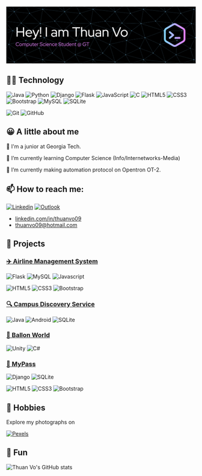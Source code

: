 ![alt text](./header.png)

## 👨‍💻 Technology

![Java](https://img.shields.io/badge/java-%23ED8B00.svg?style=for-the-badge&logo=openjdk&logoColor=white)
![Python](https://img.shields.io/badge/python-3670A0?style=for-the-badge&logo=python&logoColor=ffdd54)
![Django](https://img.shields.io/badge/django-%23092E20.svg?style=for-the-badge&logo=django&logoColor=white)
![Flask](https://img.shields.io/badge/flask-%23000.svg?style=for-the-badge&logo=flask&logoColor=white)
![JavaScript](https://img.shields.io/badge/javascript-%23323330.svg?style=for-the-badge&logo=javascript&logoColor=%23F7DF1E)
![C](https://img.shields.io/badge/c-%2300599C.svg?style=for-the-badge&logo=c&logoColor=white)
![HTML5](https://img.shields.io/badge/html5-%23E34F26.svg?style=for-the-badge&logo=html5&logoColor=white)
![CSS3](https://img.shields.io/badge/css3-%231572B6.svg?style=for-the-badge&logo=css3&logoColor=white)
![Bootstrap](https://img.shields.io/badge/bootstrap-%23563D7C.svg?style=for-the-badge&logo=bootstrap&logoColor=white)
![MySQL](https://img.shields.io/badge/mysql-%2300f.svg?style=for-the-badge&logo=mysql&logoColor=white)
![SQLite](https://img.shields.io/badge/sqlite-%2307405e.svg?style=for-the-badge&logo=sqlite&logoColor=white)

![Git](https://img.shields.io/badge/git-%23F05033.svg?style=for-the-badge&logo=git&logoColor=white)
![GitHub](https://img.shields.io/badge/github-%23121011.svg?style=for-the-badge&logo=github&logoColor=white)

## 😀 A little about me

🐝 I'm a junior at Georgia Tech.

🌱 I’m currently learning Computer Science (Info/Internetworks-Media)

🔭 I’m currently making automation protocol on Opentron OT-2.

## 📫 How to reach me:

[![Linkedin](https://img.shields.io/badge/LinkedIn-0077B5?style=for-the-badge&logo=linkedin&logoColor=white)](https://www.linkedin.com/in/thuanvo09)
[![Outlook](https://img.shields.io/badge/Microsoft_Outlook-0078D4?style=for-the-badge&logo=microsoft-outlook&logoColor=white)](mailto:thuanvo09@hotmail.com)

- [linkedin.com/in/thuanvo09](linkedin.com/in/thuanvo09)
- thuanvo09@hotmail.com

## 💪 Projects

### [✈️ Airline Management System](https://github.com/thuanvoit/AirlineManagementSystem.git)

![Flask](https://img.shields.io/badge/-Flask-000000?logo=flask&logoColor=white&logoWidth=30)
![MySQL](https://img.shields.io/badge/-MySQL-4479A1?logo=mysql&logoColor=white&logoWidth=30)
![Javascript](https://img.shields.io/badge/-Javascript-F7DF1E?logo=javascript&logoColor=white&logoWidth=30)

![HTML5](https://img.shields.io/badge/-HTML-E34F26?logo=html5&logoColor=white&logoWidth=30)
![CSS3](https://img.shields.io/badge/-CSS-1572B6?logo=css3&logoColor=white&logoWidth=30)
![Bootstrap](https://img.shields.io/badge/-Bootstrap-7952B3?logo=bootstrap&logoColor=white&logoWidth=30)

### [🔍 Campus Discovery Service](https://github.com/thuanvoit/CampusDiscoveryService.git)

![Java](https://img.shields.io/badge/-Java-ED8B00?logo=openjdk&logoColor=white&logoWidth=30)
![Android](https://img.shields.io/badge/-Android-3DDC84?logo=android&logoColor=white&logoWidth=30)
![SQLite](https://img.shields.io/badge/-SQLite-003B57?logo=sqlite&logoColor=white&logoWidth=30)

### [🎈 Ballon World](https://github.com/thuanvoit/BalloonWorld)

![Unity](https://img.shields.io/badge/-Unity-000000?logo=unity&logoColor=white&logoWidth=30)
![C#](https://img.shields.io/badge/-C_Sharp-A8B9CC?logo=c&logoColor=white&logoWidth=30)

### [🔑 MyPass](https://github.com/thuanvoit/MyPass.git)

![Django](https://img.shields.io/badge/-Django-092E20?logo=django&logoColor=white&logoWidth=30)
![SQLite](https://img.shields.io/badge/-SQLite-003B57?logo=sqlite&logoColor=white&logoWidth=30)

![HTML5](https://img.shields.io/badge/-HTML-E34F26?logo=html5&logoColor=white&logoWidth=30)
![CSS3](https://img.shields.io/badge/-CSS-1572B6?logo=css3&logoColor=white&logoWidth=30)
![Bootstrap](https://img.shields.io/badge/-Bootstrap-7952B3?logo=bootstrap&logoColor=white&logoWidth=30)

## 🤩 Hobbies

Explore my photographs on

[![Pexels](https://img.shields.io/badge/pexels-05A081?style=for-the-badge&logo=Pexels&logoColor=white)](https://www.pexels.com/@thuanvo09)

## 👋 Fun

![Thuan Vo's GitHub stats](https://github-readme-stats.vercel.app/api?username=thuanvoit&show_icons=true&theme=tokyonight&bg_color=00000000)

<!--
**thuanvoit/thuanvoit** is a ✨ _special_ ✨ repository because its `README.md` (this file) appears on your GitHub profile.

Here are some ideas to get you started:

- 🔭 I’m currently working on ...
- 🌱 I’m currently learning ...
- 👯 I’m looking to collaborate on ...
- 🤔 I’m looking for help with ...
- 💬 Ask me about ...
- 📫 How to reach me: ...
- 😄 Pronouns: ...
- ⚡ Fun fact: ...
-->
